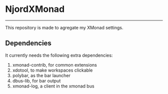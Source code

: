 # NjordXMonad
-------------
This repository is made to agregate my XMonad settings.

## Dependencies
It currently needs the following extra dependencies:

1. xmonad-contrib, for common extensions
2. xdotool, to make workspaces clickable
3. polybar, as the bar launcher
4. dbus-lib, for bar output
5. xmonad-log, a client in the xmonad bus
